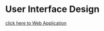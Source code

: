 # User Interface Design



[click here to Web Application](https://priyanka-panaganti.github.io/UID-project-/landing%20page.html)
